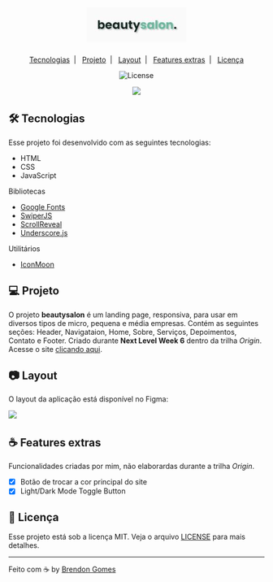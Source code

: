 <h1 align="center">
    <img src=".github/beautysalon.JPG">
</h1>

<p align="center">
    <a href="#-tecnologias">Tecnologias</a>&nbsp;&nbsp;|&nbsp;&nbsp;
    <a href="#-projeto">Projeto</a>&nbsp;&nbsp;|&nbsp;&nbsp;
    <a href="#-layout">Layout</a>&nbsp;&nbsp;|&nbsp;&nbsp;
    <a href="#-features">Features extras</a>&nbsp;&nbsp;|&nbsp;&nbsp;
    <a href="#-licença">Licença</a>
</p>

<p align="center">
    <img alt="License" src="https://img.shields.io/badge/license-MIT-green">
    
</p>

<p align="center">
    <img src=".github/beautysalonpreview.gif">
</p>

## 🛠 Tecnologias

Esse projeto foi desenvolvido com as seguintes tecnologias:

- HTML
- CSS
- JavaScript

Bibliotecas

- [Google Fonts](https://fonts.google.com/)
- [SwiperJS](https://swiperjs.com/)
- [ScrollReveal](https://scrollrevealjs.org/)
- [Underscore.js](https://underscorejs.org/)

Utilitários

- [IconMoon](https://icomoon.io/)

## 💻 Projeto

O projeto **beautysalon** é um landing page, responsiva, para usar em diversos tipos de micro, pequena e média empresas. Contém as seguintes seções: Header, Navigataion, Home, Sobre, Serviços, Depoimentos, Contato e Footer. Criado durante **Next Level Week 6** dentro da trilha *Origin*.
Acesse o site [clicando aqui](https://brendon3578.github.io/beautysalon/).

## 📷 Layout

O layout da aplicação está disponível no Figma:

[<img src="https://img.shields.io/badge/Acessar%20layout-Figma-blue">](https://www.figma.com/file/YJ21RnZoelU6tthwExzMVP/Origin-Six)

## ☕ Features extras

Funcionalidades criadas por mim, não elaborardas durante a trilha *Origin*.

- [x] Botão de trocar a cor principal do site
- [x] Light/Dark Mode Toggle Button

## 📝 Licença

Esse projeto está sob a licença MIT. Veja o arquivo [LICENSE](.github/LICENSE.md) para mais detalhes.

---

Feito com ☕ by [Brendon Gomes](https://github.com/Brendon3578)